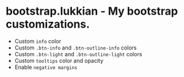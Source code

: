 # bootstrap.lukkian - My bootstrap customizations.

* Custom `info` color
* Custom `.btn-info` and `.btn-outline-info` colors
* Custom `.btn-light` and `.btn-outline-light` colors
* Custom `tooltips` color and opacity
* Enable `negative margins`
